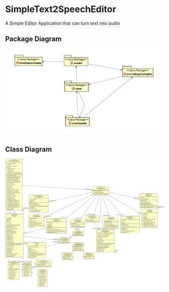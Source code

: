 # SimpleText2SpeechEditor
A Simple Editor Application that can turn text into audio
&nbsp;
&nbsp;
## Package Diagram  
![alt text](https://github.com/irineos/SimpleText2SpeechEditor/blob/main/packageDiagram.png)


## Class Diagram  
![alt text](https://github.com/irineos/SimpleText2SpeechEditor/blob/main/ClassDiagram.png)
